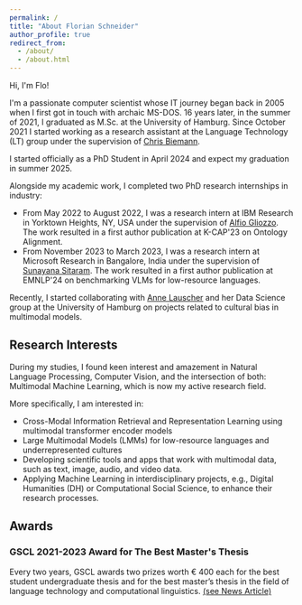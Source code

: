 ```yaml
---
permalink: /
title: "About Florian Schneider"
author_profile: true
redirect_from: 
  - /about/
  - /about.html
---
```



Hi, I'm Flo!

I'm a passionate computer scientist whose IT journey began back in 2005 when I first got in touch with archaic MS-DOS.
16 years later, in the summer of 2021, I graduated as M.Sc. at the University of Hamburg.
Since October 2021 I started working as a research assistant at the Language Technology (LT) group under the supervision of [Chris Biemann](https://www.inf.uni-hamburg.de/en/inst/ab/lt/people/chris-biemann.html).

I started officially as a PhD Student in April 2024 and expect my graduation in summer 2025.

Alongside my academic work, I completed two PhD research internships in industry:

- From May 2022 to August 2022, I was a research intern at IBM Research in Yorktown Heights, NY, USA under the supervision of [Alfio Gliozzo](https://scholar.google.com/citations?user=B4Fp6qoAAAAJ&hl=en). The work resulted in a first author publication at K-CAP'23 on Ontology Alignment.
- From November 2023 to March 2023, I was a research intern at Microsoft Research in Bangalore, India  under the supervision of [Sunayana Sitaram](https://scholar.google.com/citations?user=PUxwYrkAAAAJ&hl=en). The work resulted in a first author publication at EMNLP'24 on benchmarking VLMs for low-resource languages.

Recently, I started collaborating with [Anne Lauscher](https://scholar.google.com/citations?user=IbJS3UEAAAAJ&hl=en) and her Data Science group at the University of Hamburg on projects related to cultural bias in multimodal models.

## Research Interests

During my studies, I found keen interest and amazement in Natural Language Processing, Computer Vision, and the intersection of both:
Multimodal Machine Learning, which is now my active research field.

More specifically, I am interested in:

- Cross-Modal Information Retrieval and Representation Learning using multimodal transformer encoder models
- Large Multimodal Models (LMMs) for low-resource languages and underrepresented cultures
- Developing scientific tools and apps that work with multimodal data, such as text, image, audio, and video data.
- Applying Machine Learning in interdisciplinary projects, e.g., Digital Humanities (DH) or Computational Social Science, to enhance their research processes.

## Awards

### GSCL 2021-2023 Award for The Best Master's Thesis

Every two years, GSCL awards two prizes worth € 400 each for the best student undergraduate thesis and for the best master’s thesis in the field of language technology and computational linguistics.
[(see News Article)](https://www.inf.uni-hamburg.de/en/inst/ab/lt/home/news/2023-gscl-thesis-award.html)